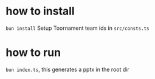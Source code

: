 # how to install
`bun install`
Setup Toornament team ids in `src/consts.ts`

# how to run
`bun index.ts`, this generates a pptx in the root dir